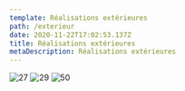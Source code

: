 ```yaml
---
template: Réalisations extérieures
path: /exterieur
date: 2020-11-22T17:02:53.137Z
title: Réalisations extérieures
metaDescription: Réalisations extérieures
---
```

![27](/assets/exterieur/27.png#lightbox=true;display=block;margin-left=auto;margin-right=auto;width=50%)
![29](/assets/exterieur/29.png#lightbox=true;display=block;margin-left=auto;margin-right=auto;width=50%)
![50](/assets/exterieur/50.png#lightbox=true;display=block;margin-left=auto;margin-right=auto;width=50%)
